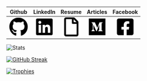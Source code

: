 Github | LinkedIn | Resume | Articles | Facebook
:-: | :-: | :-: | :-: | :-:
[![github](.images/github.png)](https://github.com/DerekRoberts) | [![linkedin](.images/linkedin.png)](https://www.linkedin.com/in/derekroberts) | [![resume](.images/file.png)](https://docs.google.com/document/d/1n7aJWhlX8gQZX0L8HEi4P_iazfXE7WUVNmDLM-8vIN8) | [![medium](.images/medium.png)](https://derek-roberts.medium.com) | [![facebook](.images/facebook.png)](https://www.facebook.com/DerekTARoberts)

![Stats](https://github-readme-stats.vercel.app/api?username=DerekRoberts&show_icons=true&theme=transparent&hide_border=true&hide=stars)

[![GitHub Streak](https://github-readme-streak-stats.herokuapp.com?user=DerekRoberts&theme=tokyonight_duo&hide_border=true&border_radius=0)](https://git.io/streak-stats)

[![Trophies](https://github-profile-trophy.vercel.app/?username=DerekRoberts&column=-1&theme=algolia&rank=SECRET,SSS,SS,S,AAA,AA,A&no-bg=true&no-frame=true)](https://github.com/DerekRoberts)

